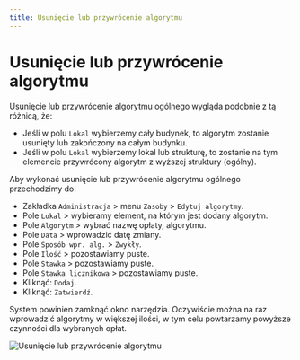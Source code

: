 ```yaml
---
title: Usunięcie lub przywrócenie algorytmu
---
```


# Usunięcie lub przywrócenie algorytmu

Usunięcie lub przywrócenie algorytmu ogólnego wygląda podobnie z tą różnicą, że:

- Jeśli w polu `Lokal` wybierzemy cały budynek, to algorytm zostanie usunięty lub zakończony na całym budynku.
- Jeśli w polu `Lokal` wybierzemy lokal lub strukturę, to zostanie na tym elemencie przywrócony algorytm z wyższej struktury (ogólny).

Aby wykonać usunięcie lub przywrócenie algorytmu ogólnego przechodzimy do:

- Zakładka `Administracja` > menu `Zasoby` > `Edytuj algorytmy`.
- Pole `Lokal` > wybieramy element, na którym jest dodany algorytm.
- Pole `Algorytm` > wybrać nazwę opłaty, algorytmu.
- Pole `Data` > wprowadzić datę zmiany.
- Pole `Sposób wpr. alg.` > `Zwykły`.
- Pole `Ilość` > pozostawiamy puste.
- Pole `Stawka` > pozostawiamy puste.
- Pole `Stawka licznikowa` > pozostawiamy puste.
- Kliknąć: `Dodaj`.
- Kliknąć: `Zatwierdź`.

System powinien zamknąć okno narzędzia. Oczywiście można na raz wprowadzić algorytmy w większej ilości, w tym celu powtarzamy powyższe czynności dla wybranych opłat.

![Usunięcie lub przywrócenie algorytmu](usunalgo.gif)